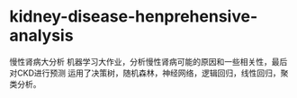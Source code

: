 # kidney-disease-henprehensive-analysis
慢性肾病大分析
机器学习大作业，分析慢性肾病可能的原因和一些相关性，最后对CKD进行预测
运用了决策树，随机森林，神经网络，逻辑回归，线性回归，聚类分析。

